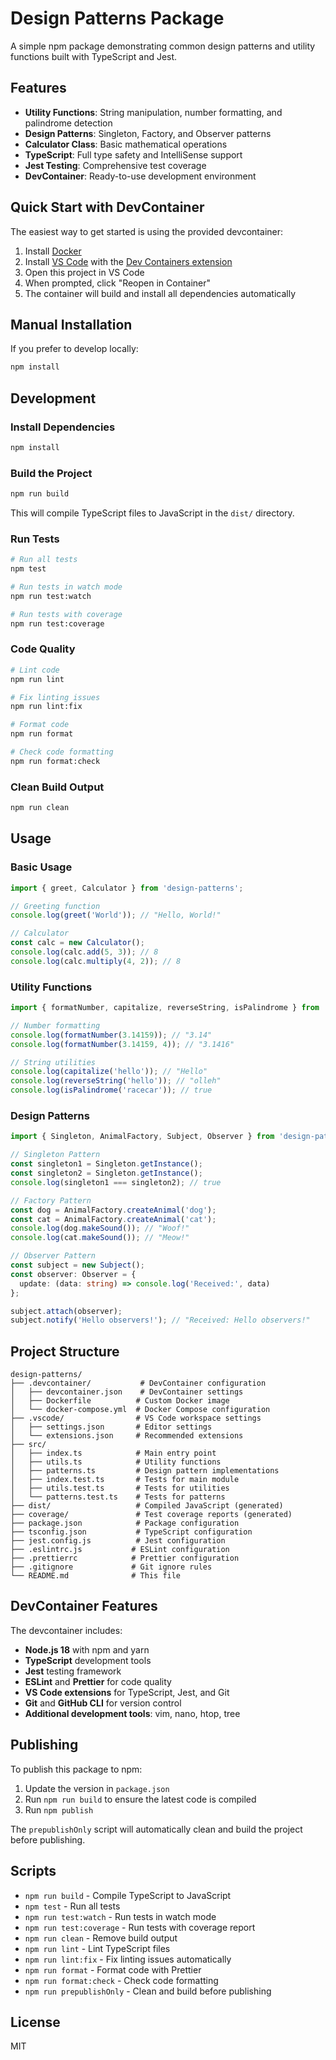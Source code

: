 # Design Patterns Package

A simple npm package demonstrating common design patterns and utility functions built with TypeScript and Jest.

## Features

- **Utility Functions**: String manipulation, number formatting, and palindrome detection
- **Design Patterns**: Singleton, Factory, and Observer patterns
- **Calculator Class**: Basic mathematical operations
- **TypeScript**: Full type safety and IntelliSense support
- **Jest Testing**: Comprehensive test coverage
- **DevContainer**: Ready-to-use development environment

## Quick Start with DevContainer

The easiest way to get started is using the provided devcontainer:

1. Install [Docker](https://www.docker.com/products/docker-desktop/)
2. Install [VS Code](https://code.visualstudio.com/) with the [Dev Containers extension](https://marketplace.visualstudio.com/items?itemName=ms-vscode-remote.remote-containers)
3. Open this project in VS Code
4. When prompted, click "Reopen in Container"
5. The container will build and install all dependencies automatically

## Manual Installation

If you prefer to develop locally:

```bash
npm install
```

## Development

### Install Dependencies

```bash
npm install
```

### Build the Project

```bash
npm run build
```

This will compile TypeScript files to JavaScript in the `dist/` directory.

### Run Tests

```bash
# Run all tests
npm test

# Run tests in watch mode
npm run test:watch

# Run tests with coverage
npm run test:coverage
```

### Code Quality

```bash
# Lint code
npm run lint

# Fix linting issues
npm run lint:fix

# Format code
npm run format

# Check code formatting
npm run format:check
```

### Clean Build Output

```bash
npm run clean
```

## Usage

### Basic Usage

```typescript
import { greet, Calculator } from 'design-patterns';

// Greeting function
console.log(greet('World')); // "Hello, World!"

// Calculator
const calc = new Calculator();
console.log(calc.add(5, 3)); // 8
console.log(calc.multiply(4, 2)); // 8
```

### Utility Functions

```typescript
import { formatNumber, capitalize, reverseString, isPalindrome } from 'design-patterns';

// Number formatting
console.log(formatNumber(3.14159)); // "3.14"
console.log(formatNumber(3.14159, 4)); // "3.1416"

// String utilities
console.log(capitalize('hello')); // "Hello"
console.log(reverseString('hello')); // "olleh"
console.log(isPalindrome('racecar')); // true
```

### Design Patterns

```typescript
import { Singleton, AnimalFactory, Subject, Observer } from 'design-patterns';

// Singleton Pattern
const singleton1 = Singleton.getInstance();
const singleton2 = Singleton.getInstance();
console.log(singleton1 === singleton2); // true

// Factory Pattern
const dog = AnimalFactory.createAnimal('dog');
const cat = AnimalFactory.createAnimal('cat');
console.log(dog.makeSound()); // "Woof!"
console.log(cat.makeSound()); // "Meow!"

// Observer Pattern
const subject = new Subject();
const observer: Observer = {
  update: (data: string) => console.log('Received:', data)
};

subject.attach(observer);
subject.notify('Hello observers!'); // "Received: Hello observers!"
```

## Project Structure

```
design-patterns/
├── .devcontainer/           # DevContainer configuration
│   ├── devcontainer.json    # DevContainer settings
│   ├── Dockerfile          # Custom Docker image
│   └── docker-compose.yml  # Docker Compose configuration
├── .vscode/                # VS Code workspace settings
│   ├── settings.json       # Editor settings
│   └── extensions.json     # Recommended extensions
├── src/
│   ├── index.ts            # Main entry point
│   ├── utils.ts            # Utility functions
│   ├── patterns.ts         # Design pattern implementations
│   ├── index.test.ts       # Tests for main module
│   ├── utils.test.ts       # Tests for utilities
│   └── patterns.test.ts    # Tests for patterns
├── dist/                   # Compiled JavaScript (generated)
├── coverage/               # Test coverage reports (generated)
├── package.json            # Package configuration
├── tsconfig.json           # TypeScript configuration
├── jest.config.js          # Jest configuration
├── .eslintrc.js           # ESLint configuration
├── .prettierrc            # Prettier configuration
├── .gitignore             # Git ignore rules
└── README.md              # This file
```

## DevContainer Features

The devcontainer includes:

- **Node.js 18** with npm and yarn
- **TypeScript** development tools
- **Jest** testing framework
- **ESLint** and **Prettier** for code quality
- **VS Code extensions** for TypeScript, Jest, and Git
- **Git** and **GitHub CLI** for version control
- **Additional development tools**: vim, nano, htop, tree

## Publishing

To publish this package to npm:

1. Update the version in `package.json`
2. Run `npm run build` to ensure the latest code is compiled
3. Run `npm publish`

The `prepublishOnly` script will automatically clean and build the project before publishing.

## Scripts

- `npm run build` - Compile TypeScript to JavaScript
- `npm test` - Run all tests
- `npm run test:watch` - Run tests in watch mode
- `npm run test:coverage` - Run tests with coverage report
- `npm run clean` - Remove build output
- `npm run lint` - Lint TypeScript files
- `npm run lint:fix` - Fix linting issues automatically
- `npm run format` - Format code with Prettier
- `npm run format:check` - Check code formatting
- `npm run prepublishOnly` - Clean and build before publishing

## License

MIT 